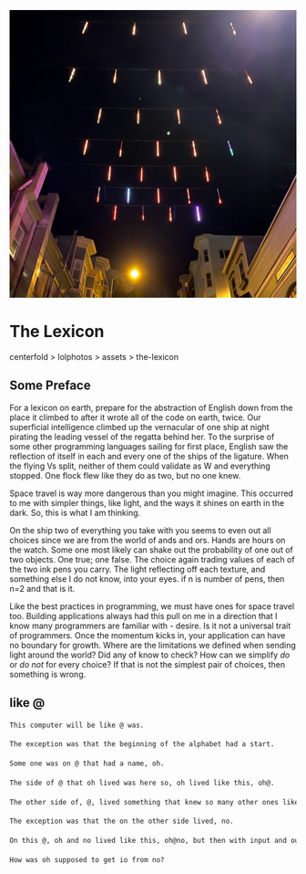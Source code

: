 ![centerfold > lol-photos > assets > the-lexicon](./centerfold/lol-photos/assets/the-lexicon.jpg)

# The Lexicon

centerfold > lolphotos > assets > the-lexicon

## Some Preface

For a lexicon on earth, prepare for the abstraction of English down from the place it climbed to after it wrote all of the code on earth, twice. Our superficial intelligence climbed up the vernacular of one ship at night pirating the leading vessel of the regatta behind her. To the surprise of some other programming languages sailing for first place, English saw the reflection of itself in each and every one of the ships of the ligature. When the flying Vs split, neither of them could validate as W and everything stopped. One flock flew like they do as two, but no one knew.

Space travel is way more dangerous than you might imagine. This occurred to me with simpler things, like light, and the ways it shines on earth in the dark. So, this is what I am thinking.

On the ship two of everything you take with you seems to even out all choices since we are from the world of ands and ors. Hands are hours on the watch. Some one most likely can shake out the probability of one out of two objects. One true; one false. The choice again trading values of each of the two ink pens you carry. The light reflecting off each texture, and something else I do not know, into your eyes. if n is number of pens, then n=2 and that is it.

Like the best practices in programming, we must have ones for space travel too. Building applications always had this pull on me in a direction that I know many programmers are familiar with - desire. Is it not a universal trait of programmers. Once the momentum kicks in, your application can have no boundary for growth. Where are the limitations we defined when sending light around the world? Did any of know to check? How can we simplify _do_ or _do not_ for every choice? If that is not the simplest pair of choices, then something is wrong.

## like @

```txt
This computer will be like @ was.

The exception was that the beginning of the alphabet had a start.

Some one was on @ that had a name, oh.

The side of @ that oh lived was here so, oh lived like this, oh@.

The other side of, @, lived something that knew so many other ones like oh.

The exception was that the on the other side lived, no.

On this @, oh and no lived like this, oh@no, but then with input and output it looked like oh@no.io.

How was oh supposed to get io from no?

```
